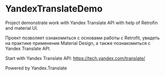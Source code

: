 # YandexTranslateDemo
Project demonstrate work with Yandex Translate API with help of Retrofin and material UI.

Проект позволяет ознакомиться с основами работы с Retrofit, увидеть на практике применение Material Design, а также познакомиться с Yandex Translate API.

Start with Yandex Translate API: https://tech.yandex.com/translate/



Powered by Yandex.Translate
